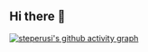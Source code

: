 ## Hi there 👋

<!--
**steperusi/steperusi** is a ✨ _special_ ✨ repository because its `README.md` (this file) appears on your GitHub profile.

Here are some ideas to get you started:

- 🔭 I’m currently working on ...
- 🌱 I’m currently learning ...
- 👯 I’m looking to collaborate on ...
- 🤔 I’m looking for help with ...
- 💬 Ask me about ...
- 📫 How to reach me: ...
- 😄 Pronouns: ...
- ⚡ Fun fact: ...
-->
<!-- https://github.com/ashutosh00710/github-readme-activity-graph -->
[![steperusi's github activity graph](https://github-readme-activity-graph.vercel.app/graph?username=steperusi&theme=merko)](https://github.com/steperusi/github-readme-activity-graph)

